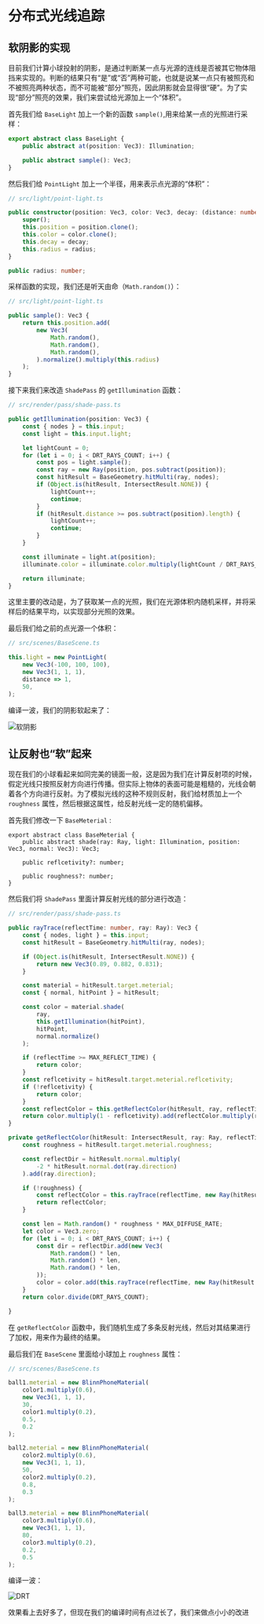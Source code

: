 # 分布式光线追踪

## 软阴影的实现

目前我们计算小球投射的阴影，是通过判断某一点与光源的连线是否被其它物体阻挡来实现的。判断的结果只有“是”或“否”两种可能，也就是说某一点只有被照亮和不被照亮两种状态，而不可能被“部分”照亮，因此阴影就会显得很“硬”。为了实现“部分”照亮的效果，我们来尝试给光源加上一个“体积”。

首先我们给 `BaseLight` 加上一个新的函数 `sample()`,用来给某一点的光照进行采样：

```typescript
export abstract class BaseLight {
    public abstract at(position: Vec3): Illumination;

    public abstract sample(): Vec3;
}
```

然后我们给 `PointLight` 加上一个半径，用来表示点光源的“体积”：

```typescript
// src/light/point-light.ts

public constructor(position: Vec3, color: Vec3, decay: (distance: number) => number, radius = 0) {
    super();
    this.position = position.clone();
    this.color = color.clone();
    this.decay = decay;
    this.radius = radius;
}

public radius: number;
```

采样函数的实现，我们还是听天由命（`Math.random()`）：

```typescript
// src/light/point-light.ts

public sample(): Vec3 {
    return this.position.add(
        new Vec3(
            Math.random(),
            Math.random(),
            Math.random(),
        ).normalize().multiply(this.radius)
    );
}
```

接下来我们来改造 `ShadePass` 的 `getIllumination` 函数：

```typescript
// src/render/pass/shade-pass.ts

public getIllumination(position: Vec3) {
    const { nodes } = this.input;
    const light = this.input.light;

    let lightCount = 0;
    for (let i = 0; i < DRT_RAYS_COUNT; i++) {
        const pos = light.sample();
        const ray = new Ray(position, pos.subtract(position));
        const hitResult = BaseGeometry.hitMulti(ray, nodes);
        if (Object.is(hitResult, IntersectResult.NONE)) {
            lightCount++;
            continue;
        }
        if (hitResult.distance >= pos.subtract(position).length) {
            lightCount++;
            continue;
        }
    }

    const illuminate = light.at(position);
    illuminate.color = illuminate.color.multiply(lightCount / DRT_RAYS_COUNT);

    return illuminate;
}
```

这里主要的改动是，为了获取某一点的光照，我们在光源体积内随机采样，并将采样后的结果平均，以实现部分光照的效果。

最后我们给之前的点光源一个体积：

```typescript
// src/scenes/BaseScene.ts

this.light = new PointLight(
    new Vec3(-100, 100, 100),
    new Vec3(1, 1, 1),
    distance => 1,
    50,
);
```

编译一波，我们的阴影软起来了：

![软阴影](./images/11/软阴影.png)

## 让反射也“软”起来

现在我们的小球看起来如同完美的镜面一般，这是因为我们在计算反射项的时候，假定光线只按照反射方向进行传播。但实际上物体的表面可能是粗糙的，光线会朝着各个方向进行反射。为了模拟光线的这种不规则反射，我们给材质加上一个 `roughness` 属性，然后根据这属性，给反射光线一定的随机偏移。

首先我们修改一下 `BaseMeterial` :

```
export abstract class BaseMeterial {
    public abstract shade(ray: Ray, light: Illumination, position: Vec3, normal: Vec3): Vec3;

    public reflcetivity?: number;

    public roughness?: number;
}
```

然后我们将 `ShadePass` 里面计算反射光线的部分进行改造：

```typescript
// src/render/pass/shade-pass.ts

public rayTrace(reflectTime: number, ray: Ray): Vec3 {
    const { nodes, light } = this.input;
    const hitResult = BaseGeometry.hitMulti(ray, nodes);

    if (Object.is(hitResult, IntersectResult.NONE)) {
        return new Vec3(0.89, 0.882, 0.831);
    }

    const material = hitResult.target.meterial;
    const { normal, hitPoint } = hitResult;

    const color = material.shade(
        ray,
        this.getIllumination(hitPoint),
        hitPoint,
        normal.normalize()
    );

    if (reflectTime >= MAX_REFLECT_TIME) {
        return color;
    }
    const reflcetivity = hitResult.target.meterial.reflcetivity;
    if (!reflcetivity) {
        return color;
    }
    const reflectColor = this.getReflectColor(hitResult, ray, reflectTime + 1);
    return color.multiply(1 - reflcetivity).add(reflectColor.multiply(reflcetivity));
}

private getReflectColor(hitResult: IntersectResult, ray: Ray, reflectTime: number) {
    const roughness = hitResult.target.meterial.roughness;

    const reflectDir = hitResult.normal.multiply(
        -2 * hitResult.normal.dot(ray.direction)
    ).add(ray.direction);

    if (!roughness) {
        const reflectColor = this.rayTrace(reflectTime, new Ray(hitResult.hitPoint, reflectDir));
        return reflectColor;
    }

    const len = Math.random() * roughness * MAX_DIFFUSE_RATE;
    let color = Vec3.zero;
    for (let i = 0; i < DRT_RAYS_COUNT; i++) {
        const dir = reflectDir.add(new Vec3(
            Math.random() * len,
            Math.random() * len,
            Math.random() * len,
        ));
        color = color.add(this.rayTrace(reflectTime, new Ray(hitResult.hitPoint, dir)));
    }
    return color.divide(DRT_RAYS_COUNT);

}
```

在 `getReflectColor` 函数中，我们随机生成了多条反射光线，然后对其结果进行了加权，用来作为最终的结果。

最后我们在 `BaseScene` 里面给小球加上 `roughness` 属性：

```typescript
// src/scenes/BaseScene.ts

ball1.meterial = new BlinnPhoneMaterial(
    color1.multiply(0.6),
    new Vec3(1, 1, 1),
    30,
    color1.multiply(0.2),
    0.5,
    0.2
);

ball2.meterial = new BlinnPhoneMaterial(
    color2.multiply(0.6),
    new Vec3(1, 1, 1),
    50,
    color2.multiply(0.2),
    0.8,
    0.3
);

ball3.meterial = new BlinnPhoneMaterial(
    color3.multiply(0.6),
    new Vec3(1, 1, 1),
    80,
    color3.multiply(0.2),
    0.2,
    0.5
);
```

编译一波：

![DRT](./images/11/DRT.png)

效果看上去好多了，但现在我们的编译时间有点过长了，我们来做点小小的改进